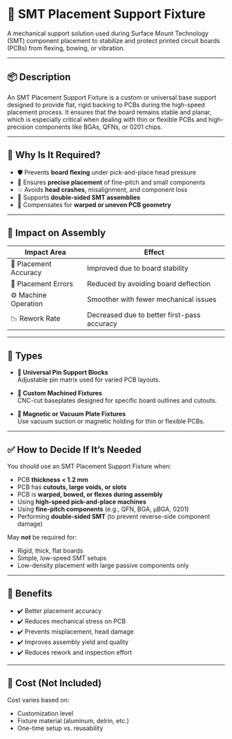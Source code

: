 # 🧰 SMT Placement Support Fixture

A mechanical support solution used during Surface Mount Technology (SMT) component placement to stabilize and protect printed circuit boards (PCBs) from flexing, bowing, or vibration.

---

## 📦 Description

An SMT Placement Support Fixture is a custom or universal base support designed to provide flat, rigid backing to PCBs during the high-speed placement process. It ensures that the board remains stable and planar, which is especially critical when dealing with thin or flexible PCBs and high-precision components like BGAs, QFNs, or 0201 chips.

---

## 🧠 Why Is It Required?

- 🛡️ Prevents **board flexing** under pick-and-place head pressure  
- 🎯 Ensures **precise placement** of fine-pitch and small components  
- 💥 Avoids **head crashes**, misalignment, and component loss  
- 🔁 Supports **double-sided SMT assemblies**  
- 🔧 Compensates for **warped or uneven PCB geometry**  

---

## 🧪 Impact on Assembly

| Impact Area      | Effect                                      |
|------------------|----------------------------------------------|
| 🔄 Placement Accuracy | Improved due to board stability            |
| 🚫 Placement Errors   | Reduced by avoiding board deflection        |
| ⚙️ Machine Operation | Smoother with fewer mechanical issues       |
| 📉 Rework Rate      | Decreased due to better first-pass accuracy |

---

## 🧰 Types

- **🔳 Universal Pin Support Blocks**  
  Adjustable pin matrix used for varied PCB layouts.

- **📏 Custom Machined Fixtures**  
  CNC-cut baseplates designed for specific board outlines and cutouts.

- **🧩 Magnetic or Vacuum Plate Fixtures**  
  Use vacuum suction or magnetic holding for thin or flexible PCBs.

---

## ✅ How to Decide If It’s Needed

You should use an SMT Placement Support Fixture when:

- PCB **thickness < 1.2 mm**
- PCB has **cutouts, large voids, or slots**
- PCB is **warped, bowed, or flexes during assembly**
- Using **high-speed pick-and-place machines**
- Using **fine-pitch components** (e.g., QFN, BGA, µBGA, 0201)
- Performing **double-sided SMT** (to prevent reverse-side component damage)

May **not** be required for:

- Rigid, thick, flat boards
- Simple, low-speed SMT setups
- Low-density placement with large passive components only

---

## 🎁 Benefits

- ✔️ Better placement accuracy  
- ✔️ Reduces mechanical stress on PCB  
- ✔️ Prevents misplacement, head damage  
- ✔️ Improves assembly yield and quality  
- ✔️ Reduces rework and inspection effort

---

## 🚫 Cost (Not Included)

Cost varies based on:
- Customization level
- Fixture material (aluminum, delrin, etc.)
- One-time setup vs. reusability
